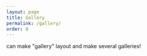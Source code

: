 ```yaml
---
layout: page
title: Gallery
permalink: /gallery/
order: 8
---
```

can make "gallery" layout and make several galleries!
